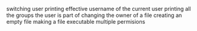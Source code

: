 switching user
printing effective username of the current user
printing all the groups the user is part of
changing the owner of a file
creating an empty file
making a file executable
multiple permisions
